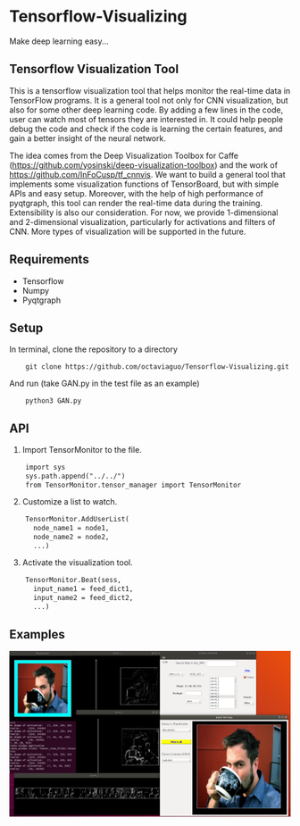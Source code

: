# Tensorflow-Visualizing
Make deep learning easy...
## Tensorflow Visualization Tool
This is a tensorflow visualization tool that helps monitor the real-time data in TensorFlow programs. It is a general tool not only for CNN visualization, but also for some other deep learning code. By adding a few lines in the code, user can watch most of tensors they are interested in. It could help people debug the code and check if the code is learning the certain features, and gain a better insight of the neural network. 

The idea comes from the Deep Visualization Toolbox for Caffe (https://github.com/yosinski/deep-visualization-toolbox) and  the work of https://github.com/InFoCusp/tf_cnnvis. We want to build a general tool that implements some visualization functions of TensorBoard, but with simple APIs and easy setup. Moreover, with the help of high performance of pyqtgraph, this tool can render the real-time data during the training. 
Extensibility is also our consideration. For now, we provide 1-dimensional and 2-dimensional visualization, particularly for activations and filters of CNN. More types of visualization will be supported in the future.

## Requirements
* Tensorflow
* Numpy
* Pyqtgraph

## Setup
In terminal, clone the repository to a directory
```
    git clone https://github.com/octaviaguo/Tensorflow-Visualizing.git
```
And run (take GAN.py in the test file as an example)
```
    python3 GAN.py
```

## API
1. Import TensorMonitor to the file.
```
    import sys
    sys.path.append("../../")
    from TensorMonitor.tensor_manager import TensorMonitor
```
2. Customize a list to watch.
```
    TensorMonitor.AddUserList(
      node_name1 = node1,
      node_name2 = node2,
      ...)
```
3. Activate the visualization tool.
```
    TensorMonitor.Beat(sess, 
      input_name1 = feed_dict1,
      input_name2 = feed_dict2, 
      ...)
```

## Examples
![](example1.png)
